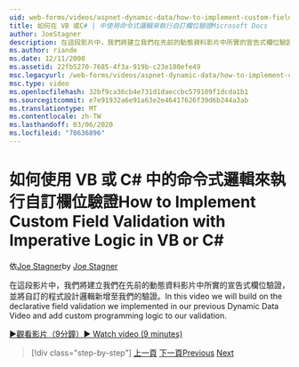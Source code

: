 ```yaml
---
uid: web-forms/videos/aspnet-dynamic-data/how-to-implement-custom-field-validation-with-imperative-logic-in-vb-or-c
title: 如何在 VB 或C# | 中使用命令式邏輯來執行自訂欄位驗證Microsoft Docs
author: JoeStagner
description: 在這段影片中，我們將建立我們在先前的動態資料影片中所實的宣告式欄位驗證，並將自訂程式設計邏輯新增至我們的 val 。
ms.author: riande
ms.date: 12/11/2008
ms.assetid: 22fb5270-7685-4f3a-919b-c23e180efe49
msc.legacyurl: /web-forms/videos/aspnet-dynamic-data/how-to-implement-custom-field-validation-with-imperative-logic-in-vb-or-c
msc.type: video
ms.openlocfilehash: 32bf9ca36cb4e731d1daeccbc579109f1dcda1b1
ms.sourcegitcommit: e7e91932a6e91a63e2e46417626f39d6b244a3ab
ms.translationtype: MT
ms.contentlocale: zh-TW
ms.lasthandoff: 03/06/2020
ms.locfileid: "78636896"
---
```

# <a name="how-to-implement-custom-field-validation-with-imperative-logic-in-vb-or-c"></a><span data-ttu-id="20fac-103">如何使用 VB 或 C\# 中的命令式邏輯來執行自訂欄位驗證</span><span class="sxs-lookup"><span data-stu-id="20fac-103">How to Implement Custom Field Validation with Imperative Logic in VB or C\#</span></span>

<span data-ttu-id="20fac-104">依[Joe Stagner](https://github.com/JoeStagner)</span><span class="sxs-lookup"><span data-stu-id="20fac-104">by [Joe Stagner](https://github.com/JoeStagner)</span></span>

<span data-ttu-id="20fac-105">在這段影片中，我們將建立我們在先前的動態資料影片中所實的宣告式欄位驗證，並將自訂的程式設計邏輯新增至我們的驗證。</span><span class="sxs-lookup"><span data-stu-id="20fac-105">In this video we will build on the declarative field validation we implemented in our previous Dynamic Data Video and add custom programming logic to our validation.</span></span>

[<span data-ttu-id="20fac-106">&#9654;觀看影片（9分鐘）</span><span class="sxs-lookup"><span data-stu-id="20fac-106">&#9654; Watch video (9 minutes)</span></span>](https://channel9.msdn.com/Blogs/ASP-NET-Site-Videos/how-to-implement-custom-field-validation-with-imperative-logic-in-vb-or-c)

> [!div class="step-by-step"]
> <span data-ttu-id="20fac-107">[上一頁](how-to-use-attribute-validation-in-aspnet-dynamic-data-applications.md)
> [下一頁](how-to-remove-columns-from-your-dynamicdata-data-grids.md)</span><span class="sxs-lookup"><span data-stu-id="20fac-107">[Previous](how-to-use-attribute-validation-in-aspnet-dynamic-data-applications.md)
[Next](how-to-remove-columns-from-your-dynamicdata-data-grids.md)</span></span>
